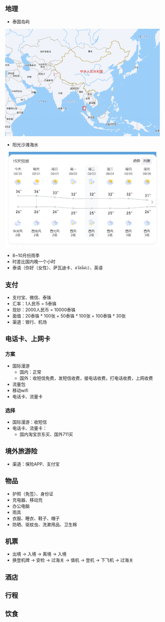 ## 地理

- 泰国岛屿

![image](https://github.com/frontend-gxg/pic_bed/blob/main/014.png?raw=true)

- 阳光沙滩海水

![image](https://github.com/frontend-gxg/pic_bed/blob/main/015.png?raw=true)

- 8~10月份雨季
- 时差比国内晚一个小时
- 泰语（你好（女性）、萨瓦迪卡、สวัสดีค่ะ）、英语

## 支付

- 支付宝、微信、泰铢
- 汇率：1人民币 = 5泰铢
- 现钞：2000人民币 = 10000泰铢
- 面值：20泰铢 * 100张 + 50泰铢 * 100张 + 100泰铢 * 30张 
- 渠道：银行、机场

## 电话卡、上网卡

### 方案

- 国际漫游
  - 国内：正常
  - 国外：收短信免费，发短信收费，接电话收费，打电话收费，上网收费
- 流量包
- 移动wifi
- 电话卡、流量卡

### 选择

- 国际漫游：收短信
- 电话卡、流量卡：
  - 国内淘宝京东买、国外711买

## 境外旅游险

- 渠道：保险APP、支付宝

## 物品

- 护照（免签）、身份证
- 充电器、移动充
- 办公电脑
- 雨具
- 衣服、睡衣、鞋子、帽子
- 防晒、驱蚊虫、洗漱用品、卫生棉

## 机票
  
- 出境 -> 入境 -> 离境 -> 入境
- 换登机牌 -> 安检 -> 过海关 -> 值机 -> 登机 -> 下飞机 -> 过海关

## 酒店
## 行程
## 饮食
